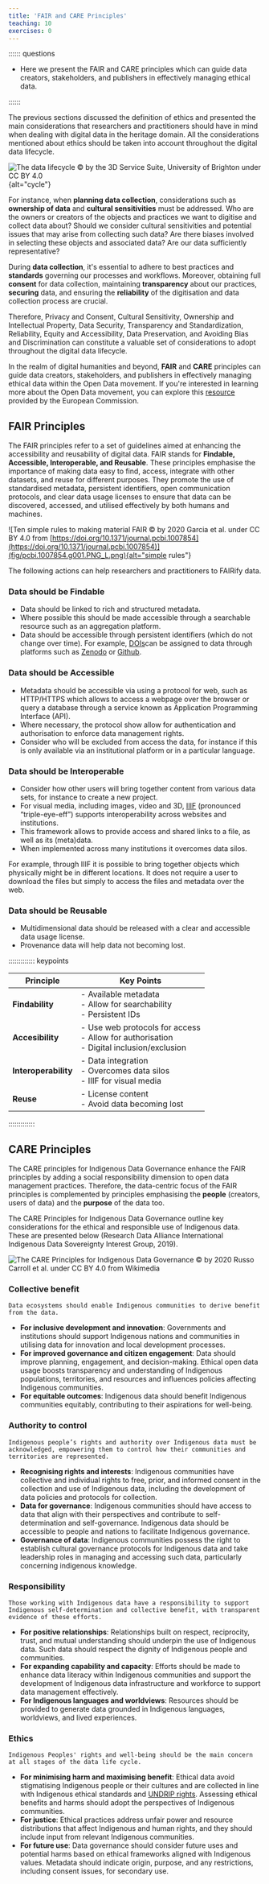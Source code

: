 ```yaml
---
title: 'FAIR and CARE Principles'
teaching: 10
exercises: 0
---
```


:::::: questions

- Here we present the FAIR and CARE principles which can guide data creators, stakeholders, and publishers in effectively managing ethical data.

:::::: 

The previous sections discussed the definition of ethics and presented the main considerations that researchers and practitioners should have in mind when dealing with digital data in the heritage domain. All the considerations mentioned about ethics should be taken into account throughout the digital data lifecycle. 


![The data lifecycle &copy; by the 3D Service Suite, University of Brighton under CC BY 4.0](fig/ColorfulProcessPieChart.png){alt="cycle"}

For instance, when **planning data collection**, considerations such as **ownership of data** and **cultural sensitivities** must be addressed. Who are the owners or creators of the objects and practices we want to digitise and collect data about? Should we consider cultural sensitivities and potential issues that may arise from collecting such data? Are there biases involved in selecting these objects and associated data? Are our data sufficiently representative? 

 

During **data collection**, it's essential to adhere to best practices and **standards** governing our processes and workflows. Moreover, obtaining full **consent** for data collection, maintaining **transparency** about our practices, **securing** data, and ensuring the **reliability** of the digitisation and data collection process are crucial. 

 

Therefore, Privacy and Consent, Cultural Sensitivity, Ownership and Intellectual Property, Data Security, Transparency and Standardization, Reliability, Equity and Accessibility, Data Preservation, and Avoiding Bias and Discrimination can constitute a valuable set of considerations to adopt throughout the digital data lifecycle. 

 

In the realm of digital humanities and beyond, **FAIR** and **CARE** principles can guide data creators, stakeholders, and publishers in effectively managing ethical data within the Open Data movement. If you're interested in learning more about the Open Data movement, you can explore this [resource](https://data.europa.eu/elearning/en/module1/#/id/co-01) provided by the European Commission. 

## FAIR Principles

The FAIR principles refer to a set of guidelines aimed at enhancing the accessibility and reusability of digital data. FAIR stands for **Findable, Accessible, Interoperable, and Reusable**. These principles emphasise the importance of making data easy to find, access, integrate with other datasets, and reuse for different purposes. They promote the use of standardised metadata, persistent identifiers, open communication protocols, and clear data usage licenses to ensure that data can be discovered, accessed, and utilised effectively by both humans and machines.  

![Ten simple rules to making material FAIR &copy; by 2020 Garcia et al. under CC BY 4.0 from [https://doi.org/10.1371/journal.pcbi.1007854](https://doi.org/10.1371/journal.pcbi.1007854)](fig/pcbi.1007854.g001.PNG_L.png){alt="simple rules"}

The following actions can help researchers and practitioners to FAIRify data.

### Data should be Findable 

- Data should be linked to rich and structured metadata. 
- Where possible this should be made accessible through a searchable resource such as an aggregation platform. 
- Data should be accessible through persistent identifiers (which do not change over time). For example, [DOIs](https://www.doi.org/the-identifier/what-is-a-doi/)can be assigned to data through platforms such as [Zenodo](https://zenodo.org/) or [Github](https://github.com/). 

### Data should be Accessible 

- Metadata should be accessible via using a protocol for web, such as HTTP/HTTPS which allows to access a webpage over the browser or query a database through a service known as Application Programming Interface (API). 
- Where necessary, the protocol show allow for authentication and authorisation to enforce data management rights. 
- Consider who will be excluded from access the data, for instance if this is only available via an institutional platform or in a particular language. 

### Data should be Interoperable 

- Consider how other users will bring together content from various data sets, for instance to create a new project. 
- For visual media, including images, video and 3D, [IIIF](https://iiif.io/get-started/how-iiif-works/) (pronounced “triple-eye-eff”) supports interoperability across websites and institutions. 
- This framework allows to provide access and shared links to a file, as well as its (meta)data. 
- When implemented across many institutions it overcomes data silos. 

For example, through IIIF it is possible to bring together objects which physically might be in different locations. It does not require a user to download the files but simply to access the files and metadata over the web. 


### Data should be Reusable 

- Multidimensional data should be released with a clear and accessible data usage license. 
- Provenance data will help data not becoming lost. 

::::::::::::: keypoints

|  Principle          | Key Points                        |
|---------------------|-----------------------------------|
| **Findability**         | - Available metadata <br> - Allow for searchability <br> - Persistent IDs |
| **Accesibility**        | - Use web protocols for access <br> - Allow for authorisation <br> - Digital inclusion/exclusion |
| **Interoperability**    | - Data integration <br> - Overcomes data silos <br> - IIIF for visual media |
| **Reuse**              |  - License content <br> - Avoid data becoming lost |

::::::::::::: 

## CARE Principles 

 

The CARE principles for Indigenous Data Governance enhance the FAIR principles by adding a social responsibility dimension to open data management practices. Therefore, the data-centric focus of the FAIR principles is complemented by principles emphasising the **people** (creators, users of data) and the **purpose** of the data too. 

 

The CARE Principles for Indigenous Data Governance outline key considerations for the ethical and responsible use of Indigenous data. These are presented below (Research Data Alliance International Indigenous Data Sovereignty Interest Group, 2019). 

![The CARE Principles for Indigenous Data Governance &copy; by 2020 Russo Carroll et al. under CC BY 4.0 from Wikimedia  ](fig/CARE-1.png)

### Collective benefit 

 

``
Data ecosystems should enable Indigenous communities to derive benefit from the data. 
``

- **For inclusive development and innovation**: Governments and institutions should support Indigenous nations and communities in utilising data for innovation and local development processes. 
- **For improved governance and citizen engagement**: Data should improve planning, engagement, and decision-making. Ethical open data usage boosts transparency and understanding of Indigenous populations, territories, and resources and influences policies affecting Indigenous communities. 
- **For equitable outcomes**: Indigenous data should benefit Indigenous communities equitably, contributing to their aspirations for well-being. 

### Authority to control 

 
``
Indigenous people’s rights and authority over Indigenous data must be acknowledged, empowering them to control how their communities and territories are represented. 
``
 

- **Recognising rights and interests**: Indigenous communities have collective and individual rights to free, prior, and informed consent in the collection and use of Indigenous data, including the development of data policies and protocols for collection. 
- **Data for governance**: Indigenous communities should have access to data that align with their perspectives and contribute to self-determination and self-governance. Indigenous data should be accessible to people and nations to facilitate Indigenous governance. 
- **Governance of data**: Indigenous communities possess the right to establish cultural governance protocols for Indigenous data and take leadership roles in managing and accessing such data, particularly concerning indigenous knowledge. 

### Responsibility 

 
``
Those working with Indigenous data have a responsibility to support Indigenous self-determination and collective benefit, with transparent evidence of these efforts. 
``
 

- **For positive relationships**: Relationships built on respect, reciprocity, trust, and mutual understanding should underpin the use of Indigenous data. Such data should respect the dignity of Indigenous people and communities. 
- **For expanding capability and capacity**: Efforts should be made to enhance data literacy within Indigenous communities and support the development of Indigenous data infrastructure and workforce to support data management effectively. 
- **For Indigenous languages and worldviews**: Resources should be provided to generate data grounded in Indigenous languages, worldviews, and lived experiences. 

 

### Ethics 

 
``
Indigenous Peoples' rights and well-being should be the main concern at all stages of the data life cycle.
``
 

- **For minimising harm and maximising benefit**: Ethical data avoid stigmatising Indigenous people or their cultures and are collected in line with Indigenous ethical standards and [UNDRIP rights](https://www.un.org/development/desa/indigenouspeoples/wp-content/uploads/sites/19/2018/11/UNDRIP_E_web.pdf). Assessing ethical benefits and harms should adopt the perspectives of Indigenous communities. 
- **For justice**: Ethical practices address unfair power and resource distributions that affect Indigenous and human rights, and they should include input from relevant Indigenous communities. 
- **For future use**: Data governance should consider future uses and potential harms based on ethical frameworks aligned with Indigenous values. Metadata should indicate origin, purpose, and any restrictions, including consent issues, for secondary use. 
